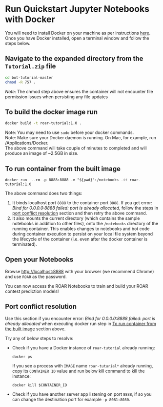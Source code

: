 
# Run Quickstart Jupyter Notebooks with Docker

You will need to install Docker on your machine as per instructions [here](https://docs.docker.com/install/). <br/>
Once you have Docker installed, open a terminal window and follow the steps below.

## Navigate to the expanded directory from the `Tutorial.zip` file

```sh
cd bot-tutorial-master
chmod -R 757 .
```

_Note_: The chmod step above ensures the container will not encounter file permission issues when persisting any file updates


## To build the docker image run
```sh
docker build -t roar-tutorial:1.0 .
```
Note: You may need to use `sudo` before your docker commands. <br/>
Note: Make sure your Docker daemon is running.  On Mac, for example, run /Applications/Docker. <br/>
The above command will take couple of minutes to completed and will produce an image of ~2.5GB in size.
   
## To run container from the built image
```
docker run  --rm -p 8888:8888 -v "${pwd}":/notebooks -it roar-tutorial:1.0
```

The above command does two things:
1. It binds localhost port `8888` to the container port `8888`.  If you get error: *Bind for 0.0.0.0:8888 failed: port is already allocated*, follow the steps in [port conflict resolution](#port-conflict-resolution) section and then retry the above command.
1. It also mounts the current directory (which contains the sample notebooks in addition to other files), onto the `/notebooks` directory of the running container. This enables changes to notebooks and bot code during container execution to persist on your local file system beyond the lifecycle of the container (i.e. even after the docker container is terminated).
   
## Open your Notebooks

Browse [http://localhost:8888](http://localhost:8888) with your browser (we recommend Chrome) and use `ROAR` as the password.

You can now access the ROAR Notebooks to train and build your ROAR contest prediction models!

## Port conflict resolution
Use this section if you encounter error: *Bind for 0.0.0.0:8888 failed: port is already allocated* when executing docker run step in [To run container from the built image](#To-run-container-from-the-built-image) section above.

Try any of below steps to resolve:

- Check if you have a Docker instance of `roar-tutorial` already running:
    ```
    docker ps  
    ```
    If you see a process with `IMAGE` name `roar-tuturial*` already running, copy its `CONTAINER ID` value and run below kill command to kill the instance:
    ```
    docker kill $CONTAINER_ID
    ```
- Check if you have another server app listening on port `8888`, if so you can change the destination port for example `-p 8081:8080`.

